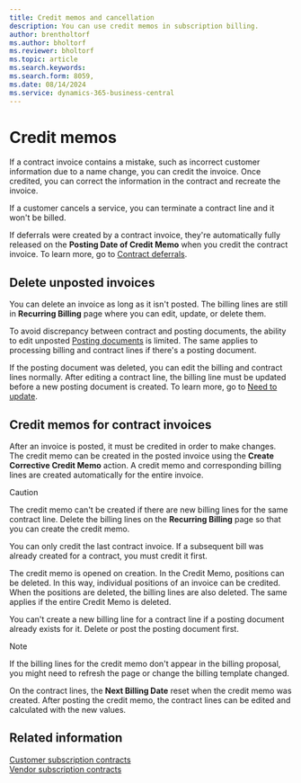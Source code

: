 ```yaml
---
title: Credit memos and cancellation
description: You can use credit memos in subscription billing.
author: brentholtorf
ms.author: bholtorf
ms.reviewer: bholtorf
ms.topic: article
ms.search.keywords: 
ms.search.form: 8059,
ms.date: 08/14/2024
ms.service: dynamics-365-business-central
---
```


# Credit memos

If a contract invoice contains a mistake, such as incorrect customer information due to a name change, you can credit the invoice. Once credited, you can correct the information in the contract and recreate the invoice.

If a customer cancels a service, you can terminate a contract line and it won't be billed.

If deferrals were created by a contract invoice, they're automatically fully released on the **Posting Date of Credit Memo** when you credit the contract invoice. To learn more, go to [Contract deferrals](../working-with-contracts/contract-deferrals.md).

## Delete unposted invoices

You can delete an invoice as long as it isn't posted. The billing lines are still in **Recurring Billing** page where you can edit, update, or delete them.

To avoid discrepancy between contract and posting documents, the ability to edit unposted [Posting documents](../posting-documents.md) is limited. The same applies to processing billing and contract lines if there's a posting document.

If the posting document was deleted, you can edit the billing and contract lines normally. After editing a contract line, the billing line must be updated before a new posting document is created. To learn more, go to [Need to update](../recurring-billing.md#need-to-update).

## Credit memos for contract invoices

After an invoice is posted, it must be credited in order to make changes. The credit memo can be created in the posted invoice using the **Create Corrective Credit Memo** action. A credit memo and corresponding billing lines are created automatically for the entire invoice.

> [!CAUTION]
> The credit memo can't be created if there are new billing lines for the same contract line. Delete the billing lines on the **Recurring Billing** page so that you can create the credit memo.
>
> You can only credit the last contract invoice. If a subsequent bill was already created for a contract, you must credit it first.

The credit memo is opened on creation. In the Credit Memo, positions can be deleted. In this way, individual positions of an invoice can be credited. When the positions are deleted, the billing lines are also deleted. The same applies if the entire Credit Memo is deleted.

You can't create a new billing line for a contract line if a posting document already exists for it. Delete or post the posting document first.

> [!NOTE]
> If the billing lines for the credit memo don't appear in the billing proposal, you might need to refresh the page or change the billing template changed.

On the contract lines, the **Next Billing Date** reset when the credit memo was created. After posting the credit memo, the contract lines can be edited and calculated with the new values.

## Related information

[Customer subscription contracts](../working-with-contracts/customer-contracts.md)  
[Vendor subscription contracts](../working-with-contracts/vendor-contracts.md)  
